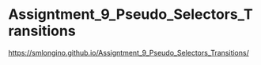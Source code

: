 # Assigntment_9_Pseudo_Selectors_Transitions
 
https://smlongino.github.io/Assigntment_9_Pseudo_Selectors_Transitions/